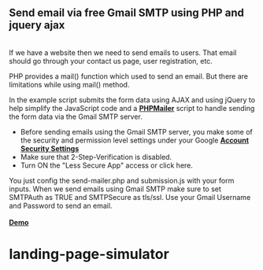 ## Send email via free Gmail SMTP using PHP and jquery ajax
<br>
If we have a website then we need to send emails to users. That email should go through your contact us page, user registration, etc.

PHP provides a mail() function which used to send an email. But there are limitations while using mail() method. 

In the example script submits the form data using AJAX and using jQuery to help simplify the JavaScript code and a **[PHPMailer](https://github.com/PHPMailer/PHPMailer)** script to handle sending the form data via the Gmail SMTP server. 
<br>
- Before sending emails using the Gmail SMTP server, you make some of the security and permission level settings under your Google **[Account Security Settings](https://myaccount.google.com/security)**
- Make sure that 2-Step-Verification is disabled.
- Turn ON the "Less Secure App" access or click here.

You just config the send-mailer.php and submission.js with your form inputs. When we send emails using Gmail SMTP make sure to set SMTPAuth as TRUE and SMTPSecure as tls/ssl. Use your Gmail Username and Password to send an email.
<br>
<br>
**[Demo](http://demo.saiarlen.com/smtpmail/)**

# landing-page-simulator
